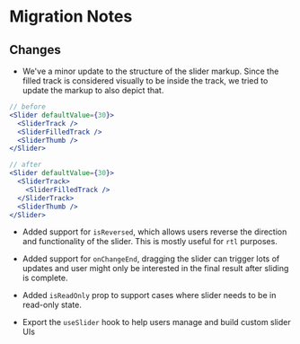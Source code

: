 # Migration Notes

## Changes

- We've a minor update to the structure of the slider markup. Since the filled
  track is considered visually to be inside the track, we tried to update the
  markup to also depict that.

```jsx
// before
<Slider defaultValue={30}>
  <SliderTrack />
  <SliderFilledTrack />
  <SliderThumb />
</Slider>

// after
<Slider defaultValue={30}>
  <SliderTrack>
    <SliderFilledTrack />
  </SliderTrack>
  <SliderThumb />
</Slider>
```

- Added support for `isReversed`, which allows users reverse the direction and
  functionality of the slider. This is mostly useful for `rtl` purposes.

- Added support for `onChangeEnd`, dragging the slider can trigger lots of
  updates and user might only be interested in the final result after sliding is
  complete.

- Added `isReadOnly` prop to support cases where slider needs to be in read-only
  state.

- Export the `useSlider` hook to help users manage and build custom slider UIs
